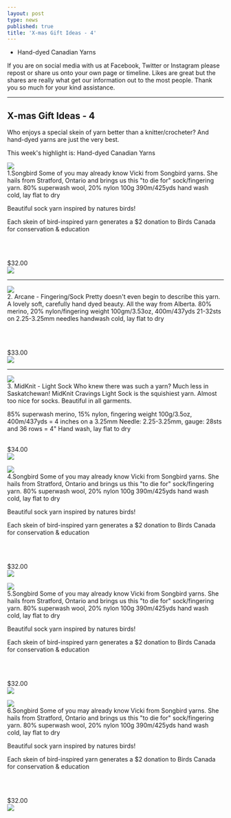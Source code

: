 ```yaml
---
layout: post
type: news
published: true
title: 'X-mas Gift Ideas - 4'
---
```


- Hand-dyed Canadian Yarns

If you are on social media with us at Facebook, Twitter or Instagram please repost or share us onto your own page or timeline. Likes are great but the shares are really what get our information out to the most people. Thank you so much for your kind assistance.
<hr />

<h2>X-mas Gift Ideas - 4</h2>

Who enjoys a special skein of yarn better than a knitter/crocheter? And hand-dyed yarns are just the very best.

This week's highlight is: Hand-dyed Canadian Yarns

<a href="https://www.woolandsilkcoshop.com/products/songbird"><img src="/img/songbird.jpg"></a><br />
1.Songbird Some of you may already know Vicki from Songbird yarns. She hails from Stratford, Ontario and brings us this "to die for" sock/fingering yarn. 80% superwash wool, 20% nylon 100g 390m/425yds hand wash cold, lay flat to dry

Beautiful sock yarn inspired by natures birds!

Each skein of bird-inspired yarn generates a $2 donation to Birds Canada for conservation & education

<br /><br />

$32.00<br />
<a href="https://www.woolandsilkcoshop.com/products/songbird"><img src="/img/songbird_btn.png"></a><br />
<hr />

<a href="https://www.woolandsilkcoshop.com/products/80-20-merino-nylon-fingering"><img src="/img/arcane.jpg"></a><br />
2. Arcane - Fingering/Sock Pretty doesn't even begin to describe this yarn. A lovely soft, carefully hand dyed beauty. All the way from Alberta. 80% merino, 20% nylon/fingering weight 100gm/3.53oz, 400m/437yds 21-32sts on 2.25-3.25mm needles handwash cold, lay flat to dry

<br /><br />

$33.00<br />
<a href="https://www.woolandsilkcoshop.com/products/80-20-merino-nylon-fingering"><img src="/img/arcane_button.png"></a><br />

<hr>

<a href="https://www.woolandsilkcoshop.com/products/sweet-sock)"><img src="/img/midknit.jpg"></a><br />
3. MidKnit - Light Sock Who knew there was such a yarn? Much less in Saskatchewan! MidKnit Cravings Light Sock is the squishiest yarn. Almost too nice for socks. Beautiful in all garments.

85% superwash merino, 15% nylon, fingering weight 100g/3.5oz, 400m/437yds = 4 inches on a 3.25mm Needle: 2.25-3.25mm, gauge: 28sts and 36 rows = 4" Hand wash, lay flat to dry
<br /><br />

$34.00<br />
<a href="https://www.woolandsilkcoshop.com/products/sweet-sock"><img src="/img/midknit_btn.png"></a><br />

<a href="https://www.woolandsilkcoshop.com/products/songbird"><img src="/img/songbird.jpg"></a><br />
4.Songbird Some of you may already know Vicki from Songbird yarns. She hails from Stratford, Ontario and brings us this "to die for" sock/fingering yarn. 80% superwash wool, 20% nylon 100g 390m/425yds hand wash cold, lay flat to dry

Beautiful sock yarn inspired by natures birds!

Each skein of bird-inspired yarn generates a $2 donation to Birds Canada for conservation & education

<br /><br />

$32.00<br />
<a href="https://www.woolandsilkcoshop.com/products/songbird"><img src="/img/songbird_btn.png"></a><br />

<a href="https://www.woolandsilkcoshop.com/products/songbird"><img src="/img/songbird.jpg"></a><br />
5.Songbird Some of you may already know Vicki from Songbird yarns. She hails from Stratford, Ontario and brings us this "to die for" sock/fingering yarn. 80% superwash wool, 20% nylon 100g 390m/425yds hand wash cold, lay flat to dry

Beautiful sock yarn inspired by natures birds!

Each skein of bird-inspired yarn generates a $2 donation to Birds Canada for conservation & education

<br /><br />

$32.00<br />
<a href="https://www.woolandsilkcoshop.com/products/songbird"><img src="/img/songbird_btn.png"></a><br />

<a href="https://www.woolandsilkcoshop.com/products/songbird"><img src="/img/songbird.jpg"></a><br />
6.Songbird Some of you may already know Vicki from Songbird yarns. She hails from Stratford, Ontario and brings us this "to die for" sock/fingering yarn. 80% superwash wool, 20% nylon 100g 390m/425yds hand wash cold, lay flat to dry

Beautiful sock yarn inspired by natures birds!

Each skein of bird-inspired yarn generates a $2 donation to Birds Canada for conservation & education

<br /><br />

$32.00<br />
<a href="https://www.woolandsilkcoshop.com/products/songbird"><img src="/img/songbird_btn.png"></a><br />
